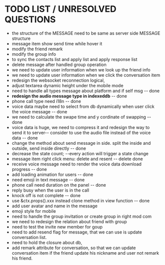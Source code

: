 # TODO LIST / UNRESOLVED QUESTIONS

- the structure of the MESSAGE need to be same as server side MESSAGE structure
- message item show send time while hover it
- modify the friend remark
- modify the group info
- to sync the contacts list and apply list and apply response list
- delete message after handled group operation
- we need to update user information when we look up the friend info
- we need to update user information when we click the conversation item
- redesign the websocket reconnection logical,
- adjust textarea dynamic height under the mobile mode
- need to handle all types message about platform and if self msg -- done
- **redesign the audio message type in indexeddb** -- done
- phone call type need i18n -- done
- voice data maybe need to select from db dynamically when user click the voice message -- done
- we need to calculate the swape time and y cordinate of swapping -- done
- voice data is huge, we need to compress it and redesign the way to send it to server-- consider to use the audio file instead of the voice data -- done
- change the method about send message in side. split the inside and outside, send inside directly -- done
- decrease the state count; --every action will trigger a state change
- message item right click menu: delete and resent -- delete done
- receive voice message need to render the voice data download progress -- done
- add loading animation for users -- done
- need emoji in text message -- done
- phone call need duration on the panel -- done
- reply busy when the user is in the call
- knock off is not complete -- done
- use &ctx.props().xxx instead clone method in view function -- done
- add user avatar and name in the message
- emoji style for mobile
- need to handle the group invitation or create group in right mod com
- we need to redesign the relation about friend with group
- need to test the invite new member for goup
- need to add resend flag for message, that we can use is update conversation list.
- need to hold the closure about db,
- add remark attribute for conversation, so that we can update conversation item if the friend update his nickname and user not remark his friend.
